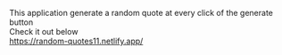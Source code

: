 This application generate a random quote at every click of the generate button</br>
Check it out below <br>
https://random-quotes11.netlify.app/
